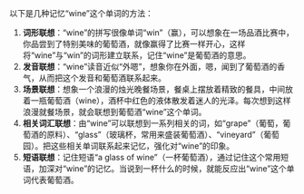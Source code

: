 以下是几种记忆“wine”这个单词的方法：
1. **词形联想**：“wine”的拼写很像单词“win”（赢），可以想象在一场品酒比赛中，你品尝到了特别美味的葡萄酒，就像赢得了比赛一样开心，这样将“wine”与“win”的词形建立联系，记住“wine”是葡萄酒的意思。
2. **发音联想**：“wine”读音近似“外嗯”，想象你在外面，嗯，闻到了葡萄酒的香气，从而把这个发音和葡萄酒联系起来。
3. **场景联想**：想象一个浪漫的烛光晚餐场景，餐桌上摆放着精致的餐具，中间放着一瓶葡萄酒（wine），酒杯中红色的液体散发着迷人的光泽。每次想到这样浪漫就餐场景，就会联想到葡萄酒“wine”这个单词。 
4. **相关词汇联想**：由“wine”可以联想到一系列相关的词，如“grape”（葡萄，葡萄酒的原料）、“glass”（玻璃杯，常用来盛装葡萄酒）、“vineyard”（葡萄园）。把这些相关单词联系起来记忆，强化对“wine”的印象。 
5. **短语联想**：记住短语“a glass of wine”（一杯葡萄酒），通过记住这个常用短语，加深对“wine”的记忆。当说到一杯什么的时候，就能反应出“wine”这个单词代表葡萄酒。 
